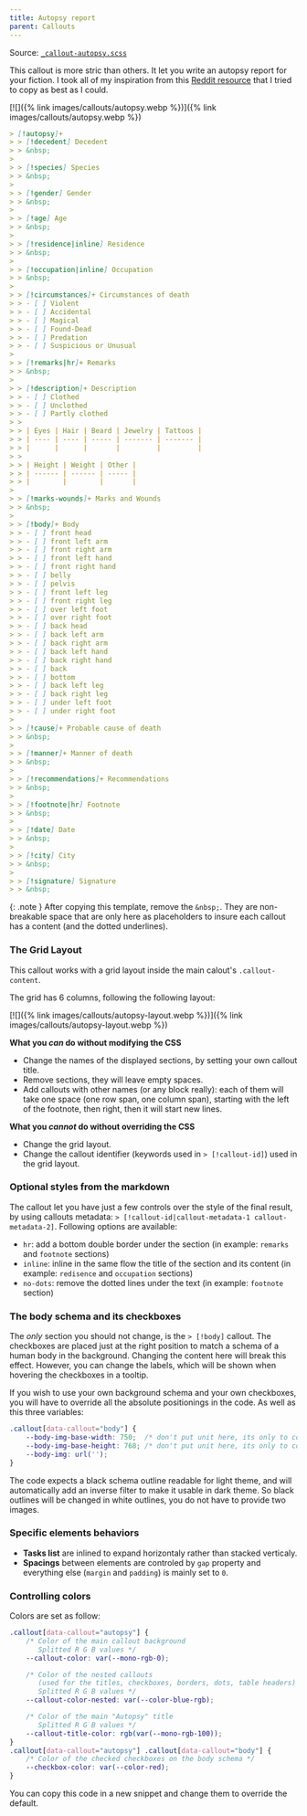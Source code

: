 ```yaml
---
title: Autopsy report
parent: Callouts
---
```


Source: [`_callout-autopsy.scss`](https://github.com/ElsaTam/obsidian-fancy-a-story/blob/main/scss/editor/callouts/_callout-autopsy.scss)

This callout is more stric than others. It let you write an autopsy report for your fiction. I took all of my inspiration from this [Reddit resource](https://www.reddit.com/r/Eberron/comments/o8ssdi/template_for_a_crown_necromancers_report_coroner/) that I tried to copy as best as I could.

[![]({% link images/callouts/autopsy.webp %})]({% link images/callouts/autopsy.webp %})

```markdown
> [!autopsy]+
> > [!decedent] Decedent
> > &nbsp;
>
> > [!species] Species
> > &nbsp;
>
> > [!gender] Gender
> > &nbsp;
>
> > [!age] Age
> > &nbsp;
>
> > [!residence|inline] Residence
> > &nbsp;
>
> > [!occupation|inline] Occupation
> > &nbsp;
>
> > [!circumstances]+ Circumstances of death
> > - [ ] Violent
> > - [ ] Accidental
> > - [ ] Magical
> > - [ ] Found-Dead
> > - [ ] Predation
> > - [ ] Suspicious or Unusual
>
> > [!remarks|hr]+ Remarks
> > &nbsp;
>
> > [!description]+ Description
> > - [ ] Clothed
> > - [ ] Unclothed
> > - [ ] Partly clothed
> >
> > | Eyes | Hair | Beard | Jewelry | Tattoos |
> > | ---- | ---- | ----- | ------- | ------- |
> > |      |      |       |         |         |
> > 
> > | Height | Weight | Other |
> > | ------ | ------ | ----- |
> > |        |        |       |
>
> > [!marks-wounds]+ Marks and Wounds
> > &nbsp;
>
> > [!body]+ Body
> > - [ ] front head
> > - [ ] front left arm
> > - [ ] front right arm
> > - [ ] front left hand
> > - [ ] front right hand
> > - [ ] belly
> > - [ ] pelvis
> > - [ ] front left leg
> > - [ ] front right leg
> > - [ ] over left foot
> > - [ ] over right foot
> > - [ ] back head
> > - [ ] back left arm
> > - [ ] back right arm
> > - [ ] back left hand
> > - [ ] back right hand
> > - [ ] back
> > - [ ] bottom
> > - [ ] back left leg
> > - [ ] back right leg
> > - [ ] under left foot
> > - [ ] under right foot
>
> > [!cause]+ Probable cause of death
> > &nbsp;
>
> > [!manner]+ Manner of death
> > &nbsp;
> 
> > [!recommendations]+ Recommendations
> > &nbsp;
> 
> > [!footnote|hr] Footnote
> > &nbsp;
> 
> > [!date] Date
> > &nbsp;
> 
> > [!city] City
> > &nbsp;
> 
> > [!signature] Signature
> > &nbsp;
```

{: .note }
After copying this template, remove the `&nbsp;`. They are non-breakable space that are only here as placeholders to insure each callout has a content (and the dotted underlines).


### The Grid Layout

This callout works with a grid layout inside the main calout's `.callout-content`.

The grid has 6 columns, following the following layout:

[![]({% link images/callouts/autopsy-layout.webp %})]({% link images/callouts/autopsy-layout.webp %})

**What you *can* do without modifying the CSS**
- Change the names of the displayed sections, by setting your own callout title.
- Remove sections, they will leave empty spaces.
- Add callouts with other names (or any block really): each of them will take one space (one row span, one column span), starting with the left of the footnote, then right, then it will start new lines.

**What you *cannot* do without overriding the CSS**
- Change the grid layout.
- Change the callout identifier (keywords used in `> [!callout-id]`) used in the grid layout.

### Optional styles from the markdown

The callout let you have just a few controls over the style of the final result, by using callouts metadata: `> [!callout-id|callout-metadata-1 callout-metadata-2]`. Following options are available:
- `hr`: add a bottom double border under the section (in example: `remarks` and `footnote` sections)
- `inline`: inline in the same flow the title of the section and its content (in example: `redisence` and `occupation` sections)
- `no-dots`: remove the dotted lines under the text (in example: `footnote` section)

### The body schema and its checkboxes

The *only* section you should not change, is the `> [!body]` callout. The checkboxes are placed just at the right position to match a schema of a human body in the background. Changing the content here will break this effect. However, you can change the labels, which will be shown when hovering the checkboxes in a tooltip.

If you wish to use your own background schema and your own checkboxes, you will have to override all the absolute positionings in the code. As well as this three variables:
```css
.callout[data-callout="body"] {
    --body-img-base-width: 750;  /* don't put unit here, its only to compute a ratio */
    --body-img-base-height: 768; /* don't put unit here, its only to compute a ratio */
    --body-img: url('');
}
```

The code expects a black schema outline readable for light theme, and will automatically add an inverse filter to make it usable in dark theme. So black outlines will be changed in white outlines, you do not have to provide two images.

### Specific elements behaviors

- **Tasks list** are inlined to expand horizontaly rather than stacked verticaly.
- **Spacings** between elements are controled by `gap` property and everything else (`margin` and `padding`) is mainly set to `0`.

### Controlling colors

Colors are set as follow:
```css
.callout[data-callout="autopsy"] {
    /* Color of the main callout background
       Splitted R G B values */
    --callout-color: var(--mono-rgb-0);

    /* Color of the nested callouts
       (used for the titles, checkboxes, borders, dots, table headers)
       Splitted R G B values */
    --callout-color-nested: var(--color-blue-rgb);

    /* Color of the main "Autopsy" title
       Splitted R G B values */
    --callout-title-color: rgb(var(--mono-rgb-100)); 
}
.callout[data-callout="autopsy"] .callout[data-callout="body"] {
    /* Color of the checked checkboxes on the body schema */
    --checkbox-color: var(--color-red);
}
```

You can copy this code in a new snippet and change them to override the default.